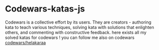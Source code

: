 # Codewars-katas-js
Codewars is a collective effort by its users. They are creators - authoring kata to teach various techniques, solving kata with solutions that enlighten others, and commenting with constructive feedback. 
here exists all my solved katas for codewars ! you can follow me also on codewars [codewars/helakaraa](https://www.codewars.com/users/helakaraa) 
